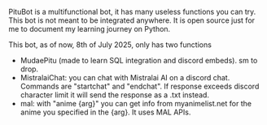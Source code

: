 PituBot is a multifunctional bot, it has many useless functions you can try.
This bot is not meant to be integrated anywhere. It is open source just for me to document my learning journey on Python.


This bot, as of now, 8th of July 2025, only has two functions
- MudaePitu (made to learn SQL integration and discord embeds). sm to drop.
- MistralaiChat: you can chat with Mistralai AI on a discord chat.  Commands are "startchat" and "endchat". If response exceeds discord character limit it will send the response as a .txt instead.
- mal: with "anime {arg}" you can get info from myanimelist.net for the anime you specified in the {arg}. It uses MAL APIs.
